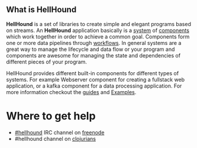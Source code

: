 ## What is HellHound
**HellHound** is a set of libraries to create simple and elegant programs based on streams. An **HellHound** application
basically is a [system](http://docs.hellhound.io/guides/#_systems) of [components](http://docs.hellhound.io/guides/#_components)
which work together in order to achieve a common goal. Components form one or more data pipelines through
[workflows](http://docs.hellhound.io/guides/#_workflow_2). In general systems are a great way to manage the lifecycle and data flow
or your program and components are awesome for managing the state and dependencies of different pieces of your program.

HellHound provides different built-in components for different types of systems. For example Webserver component for creating
a fullstack web application, or a kafka component for a data processing application. For more information checkout the
[guides](http://docs.hellhound.io/guides/) and [Examples](https://github.com/Codamic/hellhound_examples).

# Where to get help
* [#hellhound](http://webchat.freenode.net/?channels=hellhound&uio=d4) IRC channel on [freenode](https://freenode.net/
)
* #hellhound channel on [clojurians](http://clojurians.net/)
